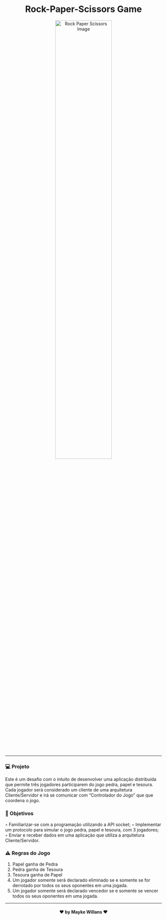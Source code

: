 <h1 align="center">
    Rock-Paper-Scissors Game
</h1>

<p align="center">
    <img width="60%" src="https://encrypted-tbn0.gstatic.com/images?q=tbn%3AANd9GcRP8bQAWR6JLBQP0Pg7GB-1c8YaKCwvz9ztrhwN5vjFO3MiExon&usqp=CAU" alt="Rock Paper Scissors Image"/>
</p>

_________

### :computer: Projeto

Este é um desafio com o intuito de desenvolver uma aplicação distribuída que permite três jogadores participarem do jogo pedra, papel e tesoura. Cada jogador será considerado um cliente de uma arquitetura Cliente/Servidor e irá se comunicar com “Controlador do Jogo” que que coordena o jogo.

### :memo: Objetivos

◦ Familiarizar-se com a programação utilizando a API socket;
◦ Implementar um protocolo para simular o jogo pedra, papel e tesoura, com 3 jogadores;
◦ Enviar e receber dados em uma aplicação que utiliza a arquitetura Cliente/Servidor.

### :warning: Regras do Jogo

1. Papel ganha de Pedra
2. Pedra ganha de Tesoura
3. Tesoura ganha de Papel
4. Um jogador somente será declarado eliminado se e somente se for derrotado por todos os seus
oponentes em uma jogada.
5. Um jogador somente será declarado vencedor se e somente se vencer todos os seus oponentes em
uma jogada.

_________

<h4 align="center"> ♥ by Mayke Willans ♥ </h4>
